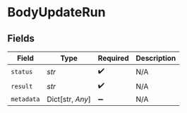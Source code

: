 # BodyUpdateRun


## Fields

| Field              | Type               | Required           | Description        |
| ------------------ | ------------------ | ------------------ | ------------------ |
| `status`           | *str*              | :heavy_check_mark: | N/A                |
| `result`           | *str*              | :heavy_check_mark: | N/A                |
| `metadata`         | Dict[str, *Any*]   | :heavy_minus_sign: | N/A                |